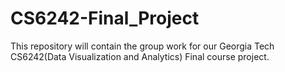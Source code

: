 # CS6242-Final_Project
This repository will contain the group work for our Georgia Tech CS6242(Data Visualization and Analytics) Final course project.
